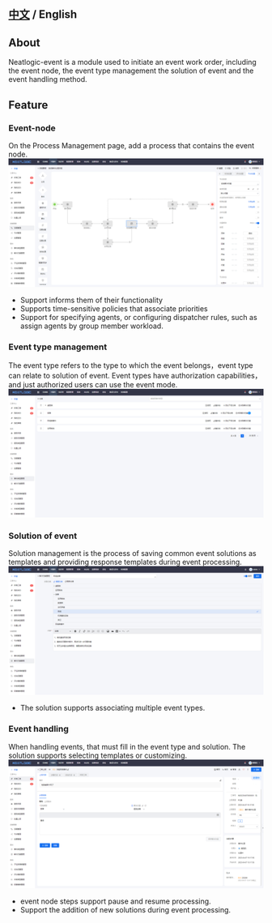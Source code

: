 [中文](README.md) / English
---

## About

Neatlogic-event is a module used to initiate an event work order, including the event node, the event type management
the solution of event and the event handling method.

## Feature

### Event-node

On the Process Management page, add a process that contains the event node.<br>
![img.png](README_IMAGES/img.png)

- Support informs them of their functionality
- Supports time-sensitive policies that associate priorities
- Support for specifying agents, or configuring dispatcher rules, such as assign agents by group member workload.

### Event type management

The event type refers to the type to which the event belongs，event type can relate to solution of event. Event types
have authorization capabilities，and just authorized users can use the event mode.
![img.png](README_IMAGES/img1.png)

### Solution of event

Solution management is the process of saving common event solutions as templates and providing response templates during
event processing.
![img.png](README_IMAGES/img2.png)

- The solution supports associating multiple event types.

### Event handling

When handling events, that must fill in the event type and solution. The solution supports selecting templates or
customizing.
![img.png](README_IMAGES/img3.png)

- event node steps support pause and resume processing.
- Support the addition of new solutions during event processing.